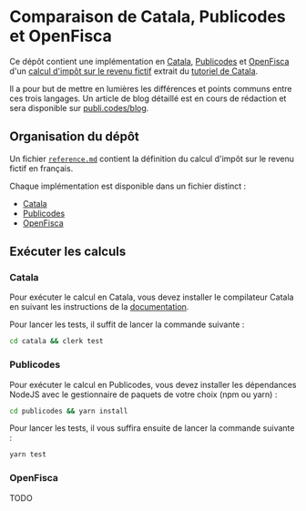# Comparaison de Catala, Publicodes et OpenFisca

Ce dépôt contient une implémentation en [Catala](https://catala-lang.org),
[Publicodes](https://publi.codes) et [OpenFisca](https://openfisca.org/fr) d'un
[calcul d'impôt sur le revenu fictif](./exemple.md) extrait du [tutoriel de
Catala](https://catala-lang.org/fr/examples/tutoriel).

Il a pour but de mettre en lumières les différences et points communs entre ces
trois langages. Un article de blog détaillé est en cours de rédaction et sera
disponible sur [publi.codes/blog](https://publi.codes/blog).

## Organisation du dépôt

Un fichier [`reference.md`](./reference.md) contient la définition du calcul
d'impôt sur le revenu fictif en français.

Chaque implémentation est disponible dans un fichier distinct :

- [Catala](./catala)
- [Publicodes](./publicodes)
- [OpenFisca](./openfisca)

## Exécuter les calculs

### Catala

Pour exécuter le calcul en Catala, vous devez installer le compilateur Catala
en suivant les instructions de la
[documentation](https://catalalang.github.io/catala-book/1-1-installing.html).

Pour lancer les tests, il suffit de lancer la commande suivante :

```bash
cd catala && clerk test
```

### Publicodes

Pour exécuter le calcul en Publicodes, vous devez installer les dépendances
NodeJS avec le gestionnaire de paquets de votre choix (npm ou yarn) :

```bash
cd publicodes && yarn install
```

Pour lancer les tests, il vous suffira ensuite de lancer la commande suivante :

```bash
yarn test
```

### OpenFisca

TODO
